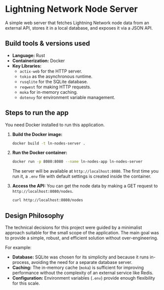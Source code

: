 # Lightning Network Node Server

A simple web server that fetches Lightning Network node data from an external API, stores it in a local database, and exposes it via a JSON API.

## Build tools & versions used

*   **Language:** Rust
*   **Containerization:** Docker
*   **Key Libraries:**
    *   `actix-web` for the HTTP server.
    *   `tokio` as the asynchronous runtime.
    *   `rusqlite` for the SQLite database.
    *   `reqwest` for making HTTP requests.
    *   `moka` for in-memory caching.
    *   `dotenvy` for environment variable management.

## Steps to run the app

You need Docker installed to run this application.

1.  **Build the Docker image:**
    ```sh
    docker build -t ln-nodes-server .
    ```

2.  **Run the Docker container:**
    ```sh
    docker run -p 8080:8080 --name ln-nodes-app ln-nodes-server
    ```
    The server will be available at `http://localhost:8080`. The first time you run it, a `.env` file with default settings is created inside the container.

3.  **Access the API:**
    You can get the node data by making a GET request to `http://localhost:8080/nodes`.
    ```sh
    curl http://localhost:8080/nodes
    ```

## Design Philosophy

The technical decisions for this project were guided by a minimalist approach suitable for the small scope of the application. The main goal was to provide a simple, robust, and efficient solution without over-engineering.

For example:
*   **Database:** SQLite was chosen for its simplicity and because it runs in-process, avoiding the need for a separate database server.
*   **Caching:** The in-memory cache (`moka`) is sufficient for improving performance without the complexity of an external service like Redis.
*   **Configuration:** Environment variables (`.env`) provide enough flexibility for this scale.
